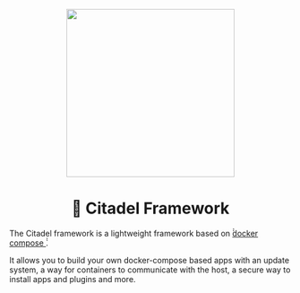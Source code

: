 <!--
SPDX-FileCopyrightText: 2021 Citadel and contributors

SPDX-License-Identifier: AGPL-3.0-or-later
-->

<p align="center">
  <img height="300" src="https://avatars.githubusercontent.com/u/86734767">
  <h1 align="center">🏰 Citadel Framework</h1>
</p>

The Citadel framework is a lightweight framework based on [ ̀̀docker compose ̀̀](https://github.com/docker/compose).

It allows you to build your own docker-compose based apps with an update system, a way for containers to communicate with the host, a secure way to install apps and plugins and more.


